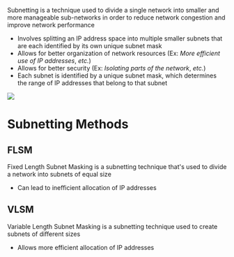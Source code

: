 Subnetting is a technique used to divide a single network into smaller and more manageable sub-networks in order to reduce network congestion and improve network performance

* Involves splitting an IP address space into multiple smaller subnets that are each identified by its own unique subnet mask
* Allows for better organization of network resources (Ex: *More efficient use of IP addresses*, *etc.*)
* Allows for better security (Ex: *Isolating parts of the network*, *etc.*)
* Each subnet is identified by a unique subnet mask, which determines the range of IP addresses that belong to that subnet

![](https://github.com/JonmarCorpuz/SecondBrain/blob/main/Assets/Whitespace.png)

# Subnetting Methods

## FLSM

Fixed Length Subnet Masking is a subnetting technique that's used to divide a network into subnets of equal size

* Can lead to inefficient allocation of IP addresses

## VLSM

Variable Length Subnet Masking is a subnetting technique used to create subnets of different sizes

* Allows more efficient allocation of IP addresses
